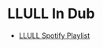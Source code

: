 # LLULL In Dub
* [LLULL Spotify Playlist](https://open.spotify.com/user/jdtheriault/playlist/7iCilBAFx5KGtA2VC9XJ4h?si=ls3SPHc3TCm6A3HnX0_3yw)